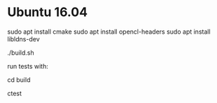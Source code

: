 # Ubuntu 16.04

sudo apt install cmake
sudo apt install opencl-headers
sudo apt install libldns-dev

./build.sh

run tests with:

cd build

ctest
